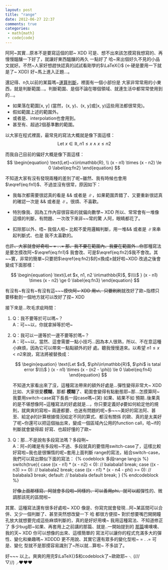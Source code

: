 ```yaml
---
layout: post
title: "range"
date: 2012-06-27 22:37
comments: true
categories: 
 - math{math}
 - code{code}
---
```


阿阿~其實...原本不是要寫這個的耶~ XDD 可是、想不出來該怎摸寫我想寫的、再慢慢醞釀一下好了，就讓好東西醞釀的再久
一點好了 哈~來出個好久不見的小品文就好。不然~人家好想趕快認真的試試看剛學的$\LaTeX{}$ (←硬是要用一下就是了~ 
XDD) 好~馬上進入正題...。

<!-- more -->

還記得、n久以前的某篇嗎~[運算判斷](http://ichi1234567.github.com/math/2012-05-15/cond/)，裡面有一個小部份是
大家非常常用的小東西，就是判斷範圍...。判斷範圍、是個不論在哪個領域、就連生活中都常常使用到的...。

- 如果落在範圍\[x, y\] (當然，(x, y)、(x, y\]或\[x, y)這些用法都很常見)。
- 假如範圍上述的範圍外。
- 或者是、interpolation也會用到。
- 甚至有、超過2個基準數的範圍。

以大家在程式裡面，最常見的寫法大概就是像下面這樣：
$$
\begin{equation}
  \text{Let}~x\in\mathbb{R},
  n1 \le x \wedge x \le n2
  \label{eq:fn1}
\end{equation}
$$

而我自己目前的偏好大概是像下面這樣：
$$
\begin{equation}
\text{Let}~x\in\mathbb{R},
\\ (x - n1) \times (x - n2) \le 0
\label{eq:fn2}
\end{equation}
$$

不知道大家有沒有發現兩種的差別了呢~雖然、我有時候也會用$\eqref{eq:fn1}$、不過並沒有很常，原因如下：<br>

- 我每次都需要很認真的看是 $\&\&$ 或者是 $\parallel$，如果範圍弄錯了、又要重新很認真的確認一次是
  $\&\&$ 或者是 $\parallel$。很煩、不喜歡。

- 特別像我、因為工作內容很容易的就偏向數學~ XDD 所以、常常會有一堆像這樣的判斷，有問題、一次改下來非~~常的驚
  人阿，眼睛都花了。

- 扣除那以外、唔~ 我個人啦~ 比較不愛用邏輯判斷，用一堆$\&\&$ 或者是 $\parallel$來串起判斷式、也是
  我不太喜歡的。

也~~許、大家就會好奇啦~ = . .= 那、我不要在範圍內、我要在範圍外...你~~那種寫法是要怎摸改阿~$\eqref{eq:fn1}$
我會改、可是$\eqref{eq:fn2}$我不會改。其~~實，非常的簡單~只要把$\eqref{eq:fn2}$的$\leq$換成$\geq$就好啦~XDD
改過之後會變成下面那樣：<br>

$$
\begin{equation}
\text{Let $x, n1, n2 \in\mathbb{R}$, $\\\\$ }
(x - n1) \times (x - n2) \ge 0
\label{eq:fn3}
\end{equation}
$$

有沒有~有沒有~有沒有這~~~~~摸快阿~ XDD 用vi、只要刷刷~~就改好了歐~指標只要移動到一個地方就可以改好了捏~ XDD

接下來是...吹毛求疵時間：<br>

1. Q：我不要等於可以嗎~？<br>
   A：可~~以，你就拿掉等於吧~

2. Q：我可以一邊等於一邊不要等於嗎~？<br>
   A：可~~以，當然、這會需要一點小技巧...因為本人很熟，所以、不在意這種小麻煩，因為它可以帶來一點點額外的好
      處。聽我慢慢道來。以希望 $n1 \le x < n2$來說，寫法將被替換成：<br>

      $$
      \begin{equation}
      \text{Let $x$, $\phi\in\mathbb{R}$, $\phi$ is tatal error $\\\\$ }
      (x - n1) \times (x - (n2 - \phi)) \le 0
      \label{eq:fn4}
      \end{equation}
      $$

	  不知道大家看出來了沒，這種寫法帶來的額外好處是...彈性變得非常大~ XDD 比如、大家很愛**模糊**，那都
	  **模糊**了、範圍會變得有點動態耶~那…怎摸算阿~我要用switch-case寫下長長一段case嗎~(哭) 如果、結果不如
	  預期..後果真的是不堪想像阿~這種寫法的好處就是...，你只要定義好$\phi$要如何給定他的規則，就爽爽的寫啦~
	  兩邊都要、也迷有問題的呢~多~~~美好的寫法阿、甚至、給定$\phi$的計算根據情況給定不同的算式、都沒有關係
	  的歐、真的是太美好了呢~你還可以把這個抽出來，變成一個區域內公用的function call，哈~if的判斷就會變得超
	  好寫、也超好懂的了歐~

3. Q：那...不是說有多段寫法嗎？多段咧~<br>
   A：阿~的確是有多段啦~不過、多段就真的要借用switch-case了，這樣比較好寫啦~我也是很懶惰的呢~套用上面判斷
      range的寫法，結合switch-case，我們可以寫出類似下面的寫法：
	  {% codeblock 多段range lang:js %}
	  switch(true){
	    case ((x - n1) * (x - n2) < 0):
	      // balabala1
	      break;
	    case ((x - n3) >= 0):
	      // balabala2
	      break;
	    case ((x - n1) * (x - n4 - phi) >= 0):
	      // balabala3
	      break;
	    default:
	      // balabala default
	      break;
	  }
	  {% endcodeblock %}
	  
   好~~像上面那樣寫、阿就會多段啦~同樣的、可以善用phi、就可以超~~彈性的、微調那該死的區間啦~


其實、這種寫法還有很多好處啦~ XDD 像是、你寫完就會發現…阿~某區間可以合併、又少一個判斷了、甚至突然想改變一下
哈 都很方便捏~ 對於想要嘴巴開開瞳孔放大就想要完成這些麻煩判斷的，真的是好好用噢~ 我用這種寫法、不知道修正了
多少bug耶~如果、再套用上之前講的那篇、就是..一開始提到的
[那篇](http://ichi1234567.github.com/math/2012-05-15/cond/)噢噢噢、我的天~ XDD 你可以想像的出來、這樣簡單的
寫法可以讓你的程式充滿多大的彈性、變化和樂趣嗎~ XDDDD 更不用說、其實它還有眾多的變化型啦~ = . .= 可是、變化
型就不是那摸容易識別了~所以就...算啦~ 不多談了。


好~~~ 以上。爽爽的用完$\LaTeX{}$和codeblock了~歐歐耶~ ╮(///▽//)╭♥♥♥
